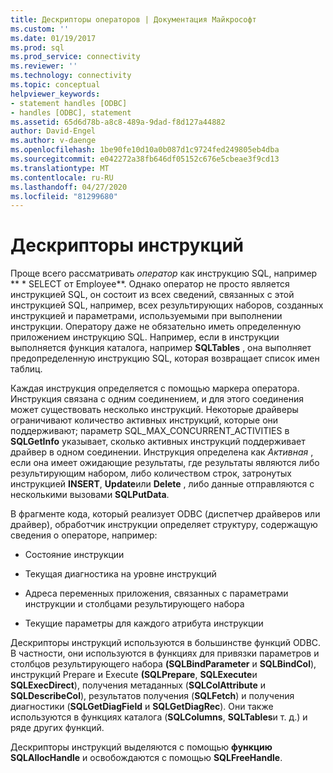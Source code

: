 ```yaml
---
title: Дескрипторы операторов | Документация Майкрософт
ms.custom: ''
ms.date: 01/19/2017
ms.prod: sql
ms.prod_service: connectivity
ms.reviewer: ''
ms.technology: connectivity
ms.topic: conceptual
helpviewer_keywords:
- statement handles [ODBC]
- handles [ODBC], statement
ms.assetid: 65d6d78b-a8c8-489a-9dad-f8d127a44882
author: David-Engel
ms.author: v-daenge
ms.openlocfilehash: 1be90fe10d10a0b087d1c9724fed249805eb4dba
ms.sourcegitcommit: e042272a38fb646df05152c676e5cbeae3f9cd13
ms.translationtype: MT
ms.contentlocale: ru-RU
ms.lasthandoff: 04/27/2020
ms.locfileid: "81299680"
---
```

# <a name="statement-handles"></a>Дескрипторы инструкций
Проще всего рассматривать *оператор* как инструкцию SQL, например ** \* SELECT от Employee**. Однако оператор не просто является инструкцией SQL, он состоит из всех сведений, связанных с этой инструкцией SQL, например, всех результирующих наборов, созданных инструкцией и параметрами, используемыми при выполнении инструкции. Оператору даже не обязательно иметь определенную приложением инструкцию SQL. Например, если в инструкции выполняется функция каталога, например **SQLTables** , она выполняет предопределенную инструкцию SQL, которая возвращает список имен таблиц.  
  
 Каждая инструкция определяется с помощью маркера оператора. Инструкция связана с одним соединением, и для этого соединения может существовать несколько инструкций. Некоторые драйверы ограничивают количество активных инструкций, которые они поддерживают; параметр SQL_MAX_CONCURRENT_ACTIVITIES в **SQLGetInfo** указывает, сколько активных инструкций поддерживает драйвер в одном соединении. Инструкция определена как *Активная* , если она имеет ожидающие результаты, где результаты являются либо результирующим набором, либо количеством строк, затронутых инструкцией **INSERT**, **Update**или **Delete** , либо данные отправляются с несколькими вызовами **SQLPutData**.  
  
 В фрагменте кода, который реализует ODBC (диспетчер драйверов или драйвер), обработчик инструкции определяет структуру, содержащую сведения о операторе, например:  
  
-   Состояние инструкции  
  
-   Текущая диагностика на уровне инструкций  
  
-   Адреса переменных приложения, связанных с параметрами инструкции и столбцами результирующего набора  
  
-   Текущие параметры для каждого атрибута инструкции  
  
 Дескрипторы инструкций используются в большинстве функций ODBC. В частности, они используются в функциях для привязки параметров и столбцов результирующего набора **(SQLBindParameter** и **SQLBindCol**), инструкций Prepare и Execute **(SQLPrepare**, **SQLExecute**и **SQLExecDirect**), получения метаданных (**SQLColAttribute** и **SQLDescribeCol**), результатов получения (**SQLFetch**) и получения диагностики (**SQLGetDiagField** и **SQLGetDiagRec**). Они также используются в функциях каталога (**SQLColumns**, **SQLTables**и т. д.) и ряде других функций.  
  
 Дескрипторы инструкций выделяются с помощью **функцию SQLAllocHandle** и освобождаются с помощью **SQLFreeHandle**.
